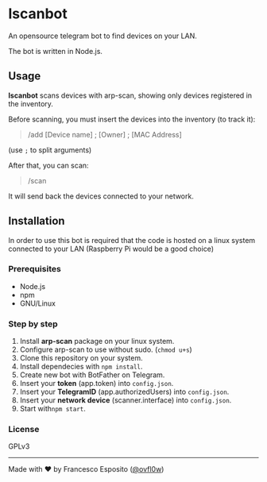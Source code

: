 # lscanbot

An opensource telegram bot to find devices on your LAN.

The bot is written in Node.js.

## Usage

**lscanbot** scans devices with arp-scan, showing only devices registered in the inventory.

Before scanning, you must insert the devices into the inventory (to track it):
> /add [Device name] ; [Owner] ; [MAC Address]

(use `;` to split arguments)


After that, you can scan:
>/scan



It will send back the devices connected to your network.

## Installation

In order to use this bot is required that the code is hosted on a linux system connected to your LAN (Raspberry Pi would be a good choice)


### Prerequisites
- Node.js
- npm
- GNU/Linux

### Step by step
1. Install **arp-scan** package on your linux system. 
2. Configure arp-scan to use without sudo.
(`chmod u+s`)
3. Clone this repository on your system.
4. Install dependecies with `npm install`.
5. Create new bot with BotFather on Telegram.
6. Insert your **token** (app.token) into `config.json`.
7. Insert your **TelegramID** (app.authorizedUsers) into `config.json`.
8. Insert your **network device** (scanner.interface) into `config.json`.
8. Start with`npm start`.


### License

GPLv3

---
Made with ❤️ by Francesco Esposito ([@ovfl0w](https://github.com/ovfl0w))